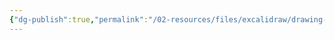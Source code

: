 ```yaml
---
{"dg-publish":true,"permalink":"/02-resources/files/excalidraw/drawing-2024-09-17-08-48-03-excalidraw/","tags":["excalidraw"],"noteIcon":"","updated":"2025-07-12T13:31:41.107+02:00"}
---
```

<style> .container {font-family: sans-serif; text-align: center;} .button-wrapper button {z-index: 1;height: 40px; width: 100px; margin: 10px;padding: 5px;} .excalidraw .App-menu_top .buttonList { display: flex;} .excalidraw-wrapper { height: 800px; margin: 50px; position: relative;} :root[dir="ltr"] .excalidraw .layer-ui__wrapper .zen-mode-transition.App-menu_bottom--transition-left {transform: none;} </style><script src="https://cdn.jsdelivr.net/npm/react@17/umd/react.production.min.js"></script><script src="https://cdn.jsdelivr.net/npm/react-dom@17/umd/react-dom.production.min.js"></script><script type="text/javascript" src="https://cdn.jsdelivr.net/npm/@excalidraw/excalidraw@0/dist/excalidraw.production.min.js"></script><div id="Drawing_2024-09-17_0848.03.excalidraw.md"></div><script>(function(){const InitialData={"type":"excalidraw","version":2,"source":"https://github.com/zsviczian/obsidian-excalidraw-plugin/releases/tag/2.3.0","elements":[{"type":"line","version":1815,"versionNonce":915218920,"index":"a0","isDeleted":false,"id":"jsLbGQlsmeQ066NsAQ0tg","fillStyle":"hachure","strokeWidth":1,"strokeStyle":"solid","roughness":1,"opacity":100,"angle":0,"x":-443.70274307999154,"y":18.470265946217694,"strokeColor":"#000000","backgroundColor":"#000000","width":15.455978176161738,"height":9.707875289537817,"seed":879412376,"groupIds":["pyyZvjK9pOLK8mbEzCxNT"],"frameId":null,"roundness":{"type":2},"boundElements":[],"updated":1726555939984,"link":null,"locked":false,"startBinding":null,"endBinding":null,"lastCommittedPoint":null,"startArrowhead":null,"endArrowhead":null,"points":[[0,0],[-0.03359995255687101,2.034370924645791],[-0.13439981022749203,4.104432567267832],[-1.8815973431849071,5.746205594174961],[-5.241592598872237,6.567092107628515],[-10.113585719618868,6.567092107628523],[-13.439981022749333,5.817587030127438],[-15.23757848454206,4.4078036700658805],[-15.455978176161738,2.034370924645794],[-15.203978531985186,-0.3212164617861776],[-13.171181402294327,-2.2842059504794845],[-9.643186383822645,-3.1407831819092955],[-5.207992646315364,-3.069401745956806],[-1.7303975566789747,-1.9272987707170677],[0,0]]},{"type":"ellipse","version":808,"versionNonce":498880664,"index":"a1","isDeleted":false,"id":"kJ7XbdqxB5ChmTbiEPuJn","fillStyle":"solid","strokeWidth":1,"strokeStyle":"solid","roughness":1,"opacity":100,"angle":0,"x":-457.66377554493334,"y":15.720527325489837,"strokeColor":"#000000","backgroundColor":"#ffff","width":12.598150301522814,"height":4.817989492083792,"seed":1490448792,"groupIds":["pyyZvjK9pOLK8mbEzCxNT"],"frameId":null,"roundness":null,"boundElements":[],"updated":1726555939984,"link":null,"locked":false},{"type":"line","version":2649,"versionNonce":1734386920,"index":"a2","isDeleted":false,"id":"o7QIdMUXzGTdUZKPo4Db6","fillStyle":"hachure","strokeWidth":1,"strokeStyle":"solid","roughness":1,"opacity":100,"angle":0,"x":-443.7708963078589,"y":23.97605094934564,"strokeColor":"#000000","backgroundColor":"#000000","width":15.216863142110162,"height":6.272695492211147,"seed":759463576,"groupIds":["pyyZvjK9pOLK8mbEzCxNT"],"frameId":null,"roundness":{"type":2},"boundElements":[],"updated":1726555939984,"link":null,"locked":false,"startBinding":null,"endBinding":null,"lastCommittedPoint":null,"startArrowhead":null,"endArrowhead":null,"points":[[0,0],[-0.03359995255687102,1.9503834405055314],[-0.2842928166478782,4.144496239139974],[-2.1813833560256795,5.532256910848655],[-5.466432108502811,6.272695492211147],[-10.213514390565784,6.2494163694570695],[-13.165177177645315,5.693807908549378],[-14.894965898438327,4.498529082881196],[-15.216863142110162,2.3760588280086976],[-15.164025382679501,0.19434056033514452],[-14.711472939461073,0.4802093045940079],[-12.939204130453287,1.3086153771406948],[-9.996505613242116,1.8575439504536573],[-5.707636001049982,1.9126761012785864],[-2.2657297224660633,1.2783219464974516],[0,0]]},{"type":"line","version":2727,"versionNonce":940998040,"index":"a3","isDeleted":false,"id":"xc5xeIVF5cx9g69NPQBEM","fillStyle":"hachure","strokeWidth":1,"strokeStyle":"solid","roughness":1,"opacity":100,"angle":0,"x":-443.7780969915824,"y":29.234937020638448,"strokeColor":"#000000","backgroundColor":"#000000","width":15.216863142110162,"height":6.096409109367473,"seed":1114172312,"groupIds":["pyyZvjK9pOLK8mbEzCxNT"],"frameId":null,"roundness":{"type":2},"boundElements":[],"updated":1726555939984,"link":null,"locked":false,"startBinding":null,"endBinding":null,"lastCommittedPoint":null,"startArrowhead":null,"endArrowhead":null,"points":[[0,0],[-0.03359995255687102,1.8955703155400587],[-0.2842928166478782,4.028020275718129],[-2.1813833560256795,5.376779642585521],[-5.466432108502811,6.096409109367473],[-10.213514390565784,6.07378421769335],[-13.165177177645315,5.533790448423778],[-14.894965898438327,4.372103462328927],[-15.216863142110162,2.309282620438358],[-15.164025382679501,0.18887885819069428],[-14.711472939461073,0.4667136134003465],[-12.939204130453287,1.271838353346666],[-9.996505613242116,1.8053399650369855],[-5.707636001049982,1.8589226946506696],[-2.2657297224660633,1.2423962822694417],[0,0]]},{"id":"L0PyPBxk","type":"text","x":-459.2659871297169,"y":46.9497562197606,"width":15.208053588867188,"height":8.63896298639808,"angle":0,"strokeColor":"#1e1e1e","backgroundColor":"transparent","fillStyle":"solid","strokeWidth":2,"strokeStyle":"solid","roughness":1,"opacity":100,"groupIds":[],"frameId":null,"index":"a4","roundness":null,"seed":1276702184,"version":76,"versionNonce":310075544,"isDeleted":false,"boundElements":null,"updated":1726555954676,"link":null,"locked":false,"text":"byte","rawText":"byte","fontSize":6.911170389118467,"fontFamily":5,"textAlign":"left","verticalAlign":"top","containerId":null,"originalText":"byte","autoResize":true,"lineHeight":1.25},{"type":"line","version":1901,"versionNonce":49116904,"index":"a5","isDeleted":false,"id":"6P4PgDI0GY46DJJ6p_w2l","fillStyle":"hachure","strokeWidth":1,"strokeStyle":"solid","roughness":1,"opacity":100,"angle":0,"x":-390.98018354374057,"y":3.8740257289660747,"strokeColor":"#000000","backgroundColor":"#000000","width":23.7576016052862,"height":14.922111750801973,"seed":470411928,"groupIds":["_Ki_NGttoKdto999S6fDx"],"frameId":null,"roundness":{"type":2},"boundElements":[],"updated":1726555970004,"link":null,"locked":false,"startBinding":null,"endBinding":null,"lastCommittedPoint":null,"startArrowhead":null,"endArrowhead":null,"points":[[0,0],[-0.051646960011488156,3.12706018307247],[-0.20658784004596492,6.308981071111135],[-2.8922297606435374,8.832573499555583],[-8.056925761792705,10.094369713777791],[-15.545734963459003,10.094369713777803],[-20.65878400459669,8.94229490948794],[-23.421896365211506,6.775297063323684],[-23.7576016052862,3.1270601830724747],[-23.37024940520001,-0.49374634469565315],[-20.245608324504726,-3.511085117835755],[-14.822677523298124,-4.82774203702417],[-8.005278801781213,-4.718020627091795],[-2.659818440591821,-2.9624780681739225],[0,0]]},{"type":"ellipse","version":894,"versionNonce":1324243432,"index":"a6","isDeleted":false,"id":"8JHwzK84J02NhyWni5Iem","fillStyle":"solid","strokeWidth":1,"strokeStyle":"solid","roughness":1,"opacity":100,"angle":0,"x":-412.4398830541938,"y":-0.35263620891617364,"strokeColor":"#000000","backgroundColor":"#ffff","width":19.364794153806344,"height":7.4057994639202676,"seed":228644760,"groupIds":["_Ki_NGttoKdto999S6fDx"],"frameId":null,"roundness":null,"boundElements":[],"updated":1726555970004,"link":null,"locked":false},{"type":"line","version":2735,"versionNonce":1322966248,"index":"a7","isDeleted":false,"id":"CeA_HkKEHJzJHOayElA-i","fillStyle":"hachure","strokeWidth":1,"strokeStyle":"solid","roughness":1,"opacity":100,"angle":0,"x":-391.0849428295868,"y":12.337045353981907,"strokeColor":"#000000","backgroundColor":"#000000","width":23.390054520780513,"height":9.641848532438534,"seed":1741825176,"groupIds":["_Ki_NGttoKdto999S6fDx"],"frameId":null,"roundness":{"type":2},"boundElements":[],"updated":1726555970004,"link":null,"locked":false,"startBinding":null,"endBinding":null,"lastCommittedPoint":null,"startArrowhead":null,"endArrowhead":null,"points":[[0,0],[-0.05164696001148817,2.9979618390341694],[-0.4369904900345978,6.370563505062243],[-3.3530350606208033,8.503709966978818],[-8.402529736775646,9.641848532438534],[-15.699336730118079,9.606065865187817],[-20.236379146284232,8.752032279456579],[-22.89526173666607,6.914752372368164],[-23.390054520780513,3.652273468761604],[-23.308836857041463,0.29872361073280373],[-22.613212126665953,0.7381364812802248],[-19.889032794760467,2.0114911156260837],[-15.365769483985598,2.855256952112668],[-8.773287635076652,2.9400013571585664],[-3.4826850476940736,1.9649266569890005],[0,0]]},{"type":"line","version":2813,"versionNonce":1144979432,"index":"a8","isDeleted":false,"id":"3Y4K_mOWG4v2DKbUueHjr","fillStyle":"hachure","strokeWidth":1,"strokeStyle":"solid","roughness":1,"opacity":100,"angle":0,"x":-391.09601110189135,"y":20.420553155646637,"strokeColor":"#000000","backgroundColor":"#000000","width":23.390054520780513,"height":9.370876252049547,"seed":1750192536,"groupIds":["_Ki_NGttoKdto999S6fDx"],"frameId":null,"roundness":{"type":2},"boundElements":[],"updated":1726555970004,"link":null,"locked":false,"startBinding":null,"endBinding":null,"lastCommittedPoint":null,"startArrowhead":null,"endArrowhead":null,"points":[[0,0],[-0.05164696001148817,2.913707813127292],[-0.4369904900345978,6.191526662228446],[-3.3530350606208033,8.26472366951039],[-8.402529736775646,9.370876252049547],[-15.699336730118079,9.336099212600462],[-20.236379146284232,8.506067189170858],[-22.89526173666607,6.720421771512738],[-23.390054520780513,3.549630820196349],[-23.308836857041463,0.29032835149034997],[-22.613212126665953,0.7173920643877705],[-19.889032794760467,1.9549606346970763],[-15.365769483985598,2.775013471331211],[-8.773287635076652,2.8573762392244175],[-3.4826850476940736,1.9097048128322374],[0,0]]},{"type":"text","version":169,"versionNonce":1596375784,"index":"a9","isDeleted":false,"id":"yP4omgLo","fillStyle":"solid","strokeWidth":2,"strokeStyle":"solid","roughness":1,"opacity":100,"angle":0,"x":-414.9026650331029,"y":47.65025109165486,"strokeColor":"#1e1e1e","backgroundColor":"transparent","width":29.66986083984375,"height":13.279071604164734,"seed":1985207960,"groupIds":[],"frameId":null,"roundness":null,"boundElements":[],"updated":1726555970004,"link":null,"locked":false,"fontSize":10.623257283331787,"fontFamily":5,"text":"Short","rawText":"Short","textAlign":"left","verticalAlign":"top","containerId":null,"originalText":"Short","autoResize":true,"lineHeight":1.25},{"type":"line","version":1937,"versionNonce":2028443288,"index":"aA","isDeleted":false,"id":"HqjsaCTiuAQDnEyq6fFzQ","fillStyle":"hachure","strokeWidth":1,"strokeStyle":"solid","roughness":1,"opacity":100,"angle":0,"x":-333.5122700620325,"y":-15.511564028661219,"strokeColor":"#000000","backgroundColor":"#000000","width":30.14433202271969,"height":18.933606959560045,"seed":390116248,"groupIds":["Xc795fZp5rLF9J4rSM950"],"frameId":null,"roundness":{"type":2},"boundElements":[],"updated":1726555978556,"link":null,"locked":false,"startBinding":null,"endBinding":null,"lastCommittedPoint":null,"startArrowhead":null,"endArrowhead":null,"points":[[0,0],[-0.06553115657112521,3.9677043996136825],[-0.26212462628451644,8.00501764834341],[-3.6697447679832664,11.207024707680766],[-10.222860425096234,12.808028237349424],[-19.724878127910046,12.80802823734944],[-26.212462628451895,11.346242405912811],[-29.71837950500735,8.596692865829645],[-30.14433202271969,3.9677043996136887],[-29.652848348436212,-0.6264796420442658],[-25.68821337588282,-4.454966343425888],[-18.807441935914234,-6.125578722210606],[-10.157329268525103,-5.986361023978536],[-3.374854563413178,-3.758877852265599],[0,0]]},{"type":"ellipse","version":930,"versionNonce":469024488,"index":"aB","isDeleted":false,"id":"GWCdH8KVeL4yXVQ7BoKo0","fillStyle":"solid","strokeWidth":1,"strokeStyle":"solid","roughness":1,"opacity":100,"angle":0,"x":-360.7409574480084,"y":-20.874474936930874,"strokeColor":"#000000","backgroundColor":"#ffff","width":24.570610881616705,"height":9.396692546793917,"seed":1763082392,"groupIds":["Xc795fZp5rLF9J4rSM950"],"frameId":null,"roundness":null,"boundElements":[],"updated":1726555978556,"link":null,"locked":false},{"type":"line","version":2771,"versionNonce":1508443032,"index":"aC","isDeleted":false,"id":"qySaHipMf8c7Mz5l4xgKf","fillStyle":"hachure","strokeWidth":1,"strokeStyle":"solid","roughness":1,"opacity":100,"angle":0,"x":-333.64519167371196,"y":-4.773439965055992,"strokeColor":"#000000","backgroundColor":"#000000","width":29.677977651878788,"height":12.23385627486611,"seed":2024451480,"groupIds":["Xc795fZp5rLF9J4rSM950"],"frameId":null,"roundness":{"type":2},"boundElements":[],"updated":1726555978556,"link":null,"locked":false,"startBinding":null,"endBinding":null,"lastCommittedPoint":null,"startArrowhead":null,"endArrowhead":null,"points":[[0,0],[-0.06553115657112524,3.803900686977643],[-0.5544661721847746,8.083155221598126],[-4.254427859783783,10.789753146314373],[-10.661372743946611,12.23385627486611],[-19.919772491843535,12.188454191769301],[-25.676503127634803,11.1048316782447],[-29.05017025723534,8.773637795204689],[-29.677977651878788,4.634110206462217],[-29.574926331188454,0.3790291568384446],[-28.692297554763964,0.9365689154768141],[-25.23578003103725,2.5522381028854304],[-19.496532722679106,3.6228325992095054],[-11.131801088192628,3.7303587512686844],[-4.418931513056948,2.4931557710518115],[0,0]]},{"type":"line","version":2849,"versionNonce":1473028584,"index":"aD","isDeleted":false,"id":"KOZ-A4WjM4Zww9a3YCmR4","fillStyle":"hachure","strokeWidth":1,"strokeStyle":"solid","roughness":1,"opacity":100,"angle":0,"x":-333.6592354177232,"y":5.483148521022862,"strokeColor":"#000000","backgroundColor":"#000000","width":29.677977651878788,"height":11.890038808578534,"seed":1060190872,"groupIds":["Xc795fZp5rLF9J4rSM950"],"frameId":null,"roundness":{"type":2},"boundElements":[],"updated":1726555978556,"link":null,"locked":false,"startBinding":null,"endBinding":null,"lastCommittedPoint":null,"startArrowhead":null,"endArrowhead":null,"points":[[0,0],[-0.06553115657112524,3.6969967421525634],[-0.5544661721847746,7.855988097393104],[-4.254427859783783,10.486520420239625],[-10.661372743946611,11.890038808578534],[-19.919772491843535,11.84591269512072],[-25.676503127634803,10.79274405800608],[-29.05017025723534,8.527065508503108],[-29.677977651878788,4.503874245381284],[-29.574926331188454,0.36837700910796733],[-28.692297554763964,0.9102477993636152],[-25.23578003103725,2.4805105937353127],[-19.496532722679106,3.521017350030617],[-11.131801088192628,3.625521611989896],[-4.418931513056948,2.423088698086081],[0,0]]},{"type":"text","version":230,"versionNonce":2107717096,"index":"aE","isDeleted":false,"id":"32GYB5BR","fillStyle":"solid","strokeWidth":2,"strokeStyle":"solid","roughness":1,"opacity":100,"angle":0,"x":-355.3658064502447,"y":44.032976786463564,"strokeColor":"#1e1e1e","backgroundColor":"transparent","width":17.81915283203125,"height":16.84887010228946,"seed":1868441496,"groupIds":[],"frameId":null,"roundness":null,"boundElements":[],"updated":1726555986680,"link":null,"locked":false,"fontSize":13.479096081831567,"fontFamily":5,"text":"int","rawText":"int","textAlign":"left","verticalAlign":"top","containerId":null,"originalText":"int","autoResize":true,"lineHeight":1.25},{"type":"line","version":1991,"versionNonce":1584767720,"index":"aF","isDeleted":false,"id":"VLx59Sb_o8V4C_wcY1Dt5","fillStyle":"hachure","strokeWidth":1,"strokeStyle":"solid","roughness":1,"opacity":100,"angle":0,"x":-262.8613187666181,"y":-38.05152093565771,"strokeColor":"#000000","backgroundColor":"#000000","width":37.375845550576756,"height":23.475709095244856,"seed":1531851240,"groupIds":["1jPE9k7OgpCRI7Sco7KH3"],"frameId":null,"roundness":{"type":2},"boundElements":[],"updated":1726555995399,"link":null,"locked":false,"startBinding":null,"endBinding":null,"lastCommittedPoint":null,"startArrowhead":null,"endArrowhead":null,"points":[[0,0],[-0.08125183815342209,4.919541979518219],[-0.32500735261370767,9.925391713063092],[-4.550102936591952,13.895548398288321],[-12.675286751934715,15.88062674090091],[-24.45680328418173,15.88062674090093],[-32.500735261371084,14.068163906341574],[-36.84770860257948,10.659007622289476],[-37.375845550576756,4.919541979518227],[-36.76645676442604,-0.7767697862397189],[-31.850720556143614,-5.523696257704667],[-23.31927755003375,-7.595082354343928],[-12.594034913781286,-7.422466846290644],[-4.184469664901522,-4.660618717438319],[0,0]]},{"type":"ellipse","version":984,"versionNonce":660103064,"index":"aG","isDeleted":false,"id":"4FA19m2eJaxWzDPT9gf4q","fillStyle":"solid","strokeWidth":1,"strokeStyle":"solid","roughness":1,"opacity":100,"angle":0,"x":-296.62206733839395,"y":-44.7009742941835,"strokeColor":"#000000","backgroundColor":"#ffff","width":30.465009365690072,"height":11.650924261666166,"seed":1904194792,"groupIds":["1jPE9k7OgpCRI7Sco7KH3"],"frameId":null,"roundness":null,"boundElements":[],"updated":1726555995399,"link":null,"locked":false},{"type":"line","version":2825,"versionNonce":1620116968,"index":"aH","isDeleted":false,"id":"SN5MuAl4Kkv-L_WTEOW2R","fillStyle":"hachure","strokeWidth":1,"strokeStyle":"solid","roughness":1,"opacity":100,"angle":0,"x":-263.0261277802902,"y":-24.737360708065104,"strokeColor":"#000000","backgroundColor":"#000000","width":36.797614494627375,"height":15.16871305268007,"seed":1820907496,"groupIds":["1jPE9k7OgpCRI7Sco7KH3"],"frameId":null,"roundness":{"type":2},"boundElements":[],"updated":1726555995399,"link":null,"locked":false,"startBinding":null,"endBinding":null,"lastCommittedPoint":null,"startArrowhead":null,"endArrowhead":null,"points":[[0,0],[-0.08125183815342212,4.716442363328969],[-0.6874805518655476,10.022274200539147],[-5.275049335095632,13.378174935890025],[-13.218996550812463,15.16871305268007],[-24.698452083682938,15.112419178122764],[-31.836201062742767,13.768839639850112],[-36.019198432860996,10.878400984407925],[-36.797614494627375,5.745816069519803],[-36.6698415440441,0.4699568467624947],[-35.575473395455745,1.1612483270801748],[-31.289750128730137,3.164510564368989],[-24.173678662555915,4.491936712400647],[-13.802278911287416,4.62525798981302],[-5.479016805086653,3.0912546001062244],[0,0]]},{"type":"line","version":2903,"versionNonce":1901636760,"index":"aI","isDeleted":false,"id":"LijySpUNKe_241s_rPL4I","fillStyle":"hachure","strokeWidth":1,"strokeStyle":"solid","roughness":1,"opacity":100,"angle":0,"x":-263.04354056643905,"y":-12.020254658324866,"strokeColor":"#000000","backgroundColor":"#000000","width":36.797614494627375,"height":14.742415050525977,"seed":276142824,"groupIds":["1jPE9k7OgpCRI7Sco7KH3"],"frameId":null,"roundness":{"type":2},"boundElements":[],"updated":1726555995399,"link":null,"locked":false,"startBinding":null,"endBinding":null,"lastCommittedPoint":null,"startArrowhead":null,"endArrowhead":null,"points":[[0,0],[-0.08125183815342212,4.58389255836006],[-0.6874805518655476,9.740610525190286],[-5.275049335095632,13.00219780270598],[-13.218996550812463,14.742415050525977],[-24.698452083682938,14.687703245994916],[-31.836201062742767,13.381883356211311],[-36.019198432860996,10.572676920001228],[-36.797614494627375,5.584336984071065],[-36.6698415440441,0.45674928827169203],[-35.575473395455745,1.1286128727657698],[-31.289750128730137,3.0755758916185094],[-24.173678662555915,4.365696362303139],[-13.802278911287416,4.495270809380724],[-5.479016805086653,3.0043786960266665],[0,0]]},{"type":"text","version":290,"versionNonce":1525716120,"index":"aJ","isDeleted":false,"id":"E885eLgi","fillStyle":"solid","strokeWidth":2,"strokeStyle":"solid","roughness":1,"opacity":100,"angle":0,"x":-289.9574375382702,"y":35.7775345301839,"strokeColor":"#1e1e1e","backgroundColor":"transparent","width":31.836166381835938,"height":20.89085159260678,"seed":1070726632,"groupIds":[],"frameId":null,"roundness":null,"boundElements":[],"updated":1726556000512,"link":null,"locked":false,"fontSize":16.712681274085423,"fontFamily":5,"text":"long","rawText":"long","textAlign":"left","verticalAlign":"top","containerId":null,"originalText":"long","autoResize":true,"lineHeight":1.25},{"id":"XYcbX9_0Xx-_f7HhbaqcW","type":"arrow","x":-470.7659871297169,"y":103.58871920615869,"width":215,"height":3.5,"angle":0,"strokeColor":"#1e1e1e","backgroundColor":"transparent","fillStyle":"solid","strokeWidth":2,"strokeStyle":"solid","roughness":1,"opacity":100,"groupIds":[],"frameId":null,"index":"aK","roundness":{"type":2},"seed":441807848,"version":70,"versionNonce":203751400,"isDeleted":false,"boundElements":null,"updated":1726556007509,"link":null,"locked":false,"points":[[0,0],[215,-3.5]],"lastCommittedPoint":null,"startBinding":null,"endBinding":null,"startArrowhead":null,"endArrowhead":"arrow","elbowed":false}],"appState":{"theme":"dark","viewBackgroundColor":"#ffffff","currentItemStrokeColor":"#1e1e1e","currentItemBackgroundColor":"transparent","currentItemFillStyle":"solid","currentItemStrokeWidth":2,"currentItemStrokeStyle":"solid","currentItemRoughness":1,"currentItemOpacity":100,"currentItemFontFamily":5,"currentItemFontSize":16,"currentItemTextAlign":"left","currentItemStartArrowhead":null,"currentItemEndArrowhead":"arrow","scrollX":692.5159871297169,"scrollY":191.7003432938413,"zoom":{"value":1},"currentItemRoundness":"round","gridSize":null,"gridColor":{"Bold":"#C9C9C9","Regular":"#EDEDED"},"currentStrokeOptions":null,"previousGridSize":null,"frameRendering":{"enabled":true,"clip":true,"name":true,"outline":true},"objectsSnapModeEnabled":false},"files":{}};InitialData.scrollToContent=true;App=()=>{const e=React.useRef(null),t=React.useRef(null),[n,i]=React.useState({width:void 0,height:void 0});return React.useEffect(()=>{i({width:t.current.getBoundingClientRect().width,height:t.current.getBoundingClientRect().height});const e=()=>{i({width:t.current.getBoundingClientRect().width,height:t.current.getBoundingClientRect().height})};return window.addEventListener("resize",e),()=>window.removeEventListener("resize",e)},[t]),React.createElement(React.Fragment,null,React.createElement("div",{className:"excalidraw-wrapper",ref:t},React.createElement(ExcalidrawLib.Excalidraw,{ref:e,width:n.width,height:n.height,initialData:InitialData,viewModeEnabled:!0,zenModeEnabled:!0,gridModeEnabled:!1})))},excalidrawWrapper=document.getElementById("Drawing_2024-09-17_0848.03.excalidraw.md");ReactDOM.render(React.createElement(App),excalidrawWrapper);})();</script>